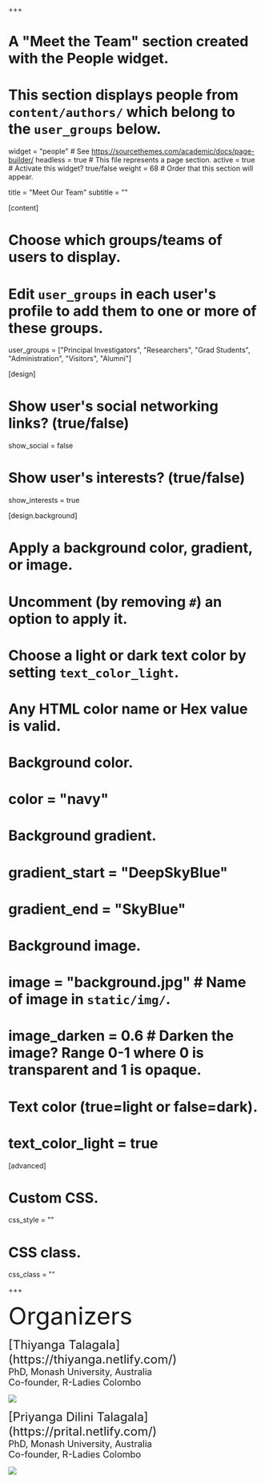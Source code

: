 +++
# A "Meet the Team" section created with the People widget.
# This section displays people from `content/authors/` which belong to the `user_groups` below.

widget = "people"  # See https://sourcethemes.com/academic/docs/page-builder/
headless = true  # This file represents a page section.
active = true  # Activate this widget? true/false
weight = 68  # Order that this section will appear.

title = "Meet Our Team"
subtitle = ""

[content]
  # Choose which groups/teams of users to display.
  #   Edit `user_groups` in each user's profile to add them to one or more of these groups.
  user_groups = ["Principal Investigators",
                 "Researchers",
                 "Grad Students",
                 "Administration",
                 "Visitors",
                 "Alumni"]

[design]
  # Show user's social networking links? (true/false)
  show_social = false

  # Show user's interests? (true/false)
  show_interests = true

[design.background]
  # Apply a background color, gradient, or image.
  #   Uncomment (by removing `#`) an option to apply it.
  #   Choose a light or dark text color by setting `text_color_light`.
  #   Any HTML color name or Hex value is valid.
  
  # Background color.
  # color = "navy"
  
  # Background gradient.
  # gradient_start = "DeepSkyBlue"
  # gradient_end = "SkyBlue"
  
  # Background image.
  # image = "background.jpg"  # Name of image in `static/img/`.
  # image_darken = 0.6  # Darken the image? Range 0-1 where 0 is transparent and 1 is opaque.

  # Text color (true=light or false=dark).
  # text_color_light = true  
  
[advanced]
 # Custom CSS. 
 css_style = ""
 
 # CSS class.
 css_class = ""
 
+++
<p style="text-align: left;">
<font size="+4">
Organizers </font>
</p>

<font size="+2">
<p style="text-align: left;">
[Thiyanga Talagala](https://thiyanga.netlify.com/) </font></br><font size="+1"> PhD, Monash University, Australia </br> Co-founder, R-Ladies Colombo</font> </p>

<img src="img/team/ThiyangaT.png" style="fixed: left;"/>

<font size="+2">
<p style="text-align: left;">
[Priyanga Dilini Talagala](https://prital.netlify.com/) </font></br><font size="+1"> PhD, Monash University, Australia </br> Co-founder, R-Ladies Colombo</font>
</p>
<img src="img/team/PriyangaT.png" style="fixed: left;" />
